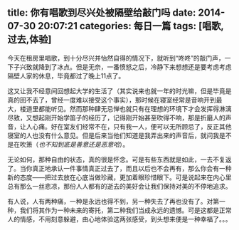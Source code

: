 title: 你有唱歌到尽兴处被隔壁给敲门吗
date: 2014-07-30 20:07:21
categories: 每日一篇
tags: [唱歌,过去,体验]
---

今天在租房里唱歌，到十分尽兴并怡然自得的情况下，就听到“咚咚”的敲门声，一下子兴致就降到了冰点。但是无奈，一番愤怒之后，冷静下来想想还是要考虑考虑隔壁人家的休息，毕竟都过了晚上11点了。    

这又让我不经意间回想起大学的生活了（其实说来也就一年的时光嘛，但是毕竟是真的回不去了，曾经一度难以接受这个事实），那时候在寝室经常是音响开到最大，楼道里都能听见。然而那种肆无忌惮也就只有在理想的环境下才会发挥得淋漓尽致，又想起刚开始学笛子的经历了，记得刚开始甚至吹得不响，那是折磨人的声音，让人心痛。好在室友们经常不在，只有我一人，便可以无所顾忌了，反正其他寝室的人也没有什么意见。但是后来当他们知道是我弄出来的声音后，就问我是不是在吹箫（*也不知到底是善意还是恶意哈*）。  

无论如何，那种自由的状态，真的很是怀念。可是有些东西就是如此，一去不复返了。当你真正地承认一件事情真正过去了，而且以后也不会再有，那么你会有一种新的态度——把过去放在心底当做珍藏，更加着眼珍惜眼下。可是说起来在内心里总有那么一丝悲凉，那份人人都有的逝去的美好会让我们保持对美的不停地追求。  
 
有人说，人有两种痛，一种是永远也得不到，另一种失去了再也没有了。对第一种，我们将其作为一种未来的寄托，第二种我们当成永远的遗憾。可是这都是正常人的情感，不用刻意躲避，由心地体验这两张感受，到头想来便是一种幸福了。。。
